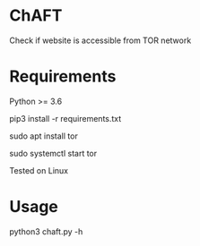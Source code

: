 # ChAFT
Check if website is accessible from TOR network

# Requirements
Python >= 3.6

pip3 install -r requirements.txt

sudo apt install tor

sudo systemctl start tor

Tested on Linux
# Usage
python3 chaft.py -h